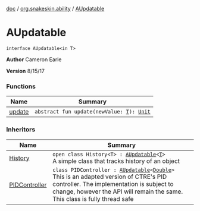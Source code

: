 [doc](../../index.md) / [org.snakeskin.ability](../index.md) / [AUpdatable](./index.md)

# AUpdatable

`interface AUpdatable<in T>`

**Author**
Cameron Earle

**Version**
8/15/17

### Functions

| Name | Summary |
|---|---|
| [update](update.md) | `abstract fun update(newValue: `[`T`](index.md#T)`): `[`Unit`](https://kotlinlang.org/api/latest/jvm/stdlib/kotlin/-unit/index.html) |

### Inheritors

| Name | Summary |
|---|---|
| [History](../../org.snakeskin.logic/-history/index.md) | `open class History<T> : `[`AUpdatable`](./index.md)`<`[`T`](../../org.snakeskin.logic/-history/index.md#T)`>`<br>A simple class that tracks history of an object |
| [PIDController](../../org.snakeskin.logic/-p-i-d-controller/index.md) | `class PIDController : `[`AUpdatable`](./index.md)`<`[`Double`](https://kotlinlang.org/api/latest/jvm/stdlib/kotlin/-double/index.html)`>`<br>This is an adapted version of CTRE's PID controller.  The implementation is subject to change, however the API will remain the same.  This class is fully thread safe |
